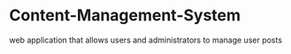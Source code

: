 # Content-Management-System
web application that allows users and administrators to manage user posts
